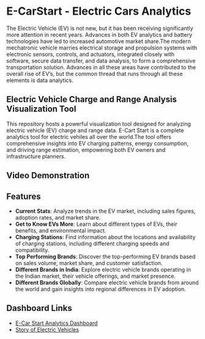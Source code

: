 # E-CarStart - Electric Cars Analytics
The Electric Vehicle (EV) is not new, but it has been receiving significantly more attention in recent years. Advances in both EV analytics and battery technologies have led to increased automotive market share.The modern mechatronic vehicle marries electrical storage and propulsion systems with electronic sensors, controls, and actuators, integrated closely with software, secure data transfer, and data analysis, to form a comprehensive transportation solution. Advances in all these areas have contributed to the overall rise of EV’s, but the common thread that runs through all these elements is data analytics.

## Electric Vehicle Charge and Range Analysis Visualization Tool
This repository hosts a powerful visualization tool designed for analyzing electric vehicle (EV) charge and range data. E-Cart Start is a complete analytics tool for electric vehiles all over the world.The tool offers comprehensive insights into EV charging patterns, energy consumption, and driving range estimation, empowering both EV owners and infrastructure planners.

## Video Demonstration



## Features

- **Current Stats**: Analyze trends in the EV market, including sales figures, adoption rates, and market share.
- **Get to Know EVs More**: Learn about different types of EVs, their benefits, and environmental impact.
- **Charging Stations**: Find information about the locations and availability of charging stations, including different charging speeds and compatibility.
- **Top Performing Brands**: Discover the top-performing EV brands based on sales volume, market share, and customer satisfaction.
- **Different Brands in India**: Explore electric vehicle brands operating in the Indian market, their vehicle offerings, and market presence.
- **Different Brands Globally**: Compare electric vehicle brands from around the world and gain insights into regional differences in EV adoption.

## Dashboard Links

- [E-Car Start Analytics Dashboard](https://public.tableau.com/views/Electriccarsanalyticsdashboard/ELECTRICVEHICLEANALYTICDASHBOARD?:language=en-US&:sid=&:display_count=n&:origin=viz_share_link)
- [Story of Electric Vehicles](https://public.tableau.com/views/STORY_17141461517460/STORYOFELECTRICVEHICLES?:language=en-US&:sid=&:display_count=n&:origin=viz_share_link)


